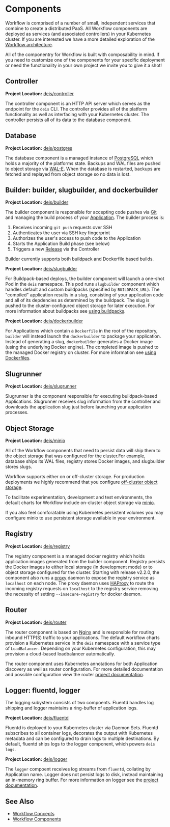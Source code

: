 # Components

Workflow is comprised of a number of small, independent services that combine
to create a distributed PaaS. All Workflow components are deployed as services
(and associated controllers) in your Kubernetes cluster. If you are interested
we have a more detailed exploration of the [Workflow
architecture][architecture].

All of the componentry for Workflow is built with composability in mind. If you
need to customize one of the components for your specific deployment or need
the functionality in your own project we invite you to give it a shot!

## Controller

**Project Location:** [deis/controller](https://github.com/deis/controller)

The controller component is an HTTP API server which serves as the endpoint for
the `deis` CLI. The controller provides all of the platform functionality as
well as interfacing with your Kubernetes cluster. The controller persists all
of its data to the database component.

## Database

**Project Location:** [deis/postgres](https://github.com/deis/postgres)

The database component is a managed instance of [PostgreSQL][] which holds a
majority of the platforms state. Backups and WAL files are pushed to object
storage via [WAL-E][]. When the database is restarted, backups are fetched and
replayed from object storage so no data is lost.

## Builder: builder, slugbuilder, and dockerbuilder

**Project Location:** [deis/builder](https://github.com/deis/builder)


The builder component is responsible for accepting code pushes via [Git][] and
managing the build process of your [Application][]. The builder process is:

1. Receives incoming `git push` requests over SSH
2. Authenticates the user via SSH key fingerprint
3. Authorizes the user's access to push code to the Application
4. Starts the Application Build phase (see below)
5. Triggers a new [Release][] via the Controller

Builder currently supports both buildpack and Dockerfile based builds.

**Project Location:** [deis/slugbuilder](https://github.com/deis/slugbuilder)

For Buildpack-based deploys, the builder component will launch a one-shot Pod
in the `deis` namespace. This pod runs `slugbuilder` component which handles
default and custom buildpacks (specified by `BUILDPACK_URL`). The "compiled"
application results in a slug, consisting of your application code and all of
its depdencies as determined by the buildpack. The slug is pushed to the
cluster-configured object storage for later execution. For more information
about buildpacks see [using buildpacks][using-buildpacks].

**Project Location:** [deis/dockerbuilder](https://github.com/deis/dockerbuilder)

For Applications which contain a `Dockerfile` in the root of the repository,
`builder` will instead launch the `dockerbuilder` to package your application.
Instead of generating a slug, `dockerbuilder` generates a Docker image (using
the underlying Docker engine). The completed image is pushed to the managed
Docker registry on cluster. For more information see [using Dockerfiles][using-dockerfiles].

## Slugrunner

**Project Location:** [deis/slugrunner](https://github.com/deis/slugrunner)

Slugrunner is the component responsible for executing buildpack-based
Applications. Slugrunner receives slug information from the controller and
downloads the application slug just before launching your application
processes.

## Object Storage

**Project Location:** [deis/minio](https://github.com/deis/minio)

All of the Workflow components that need to persist data will ship them to the
object storage that was configured for the cluster.For example, database ships
its WAL files, registry stores Docker images, and slugbuilder stores slugs.

Workflow supports either on or off-cluster storage. For production deployments
we highly recommend that you configure [off-cluster object storage][configure-objectstorage].

To facilitate experimentation, development and test environments, the default charts for
Workflow include on-cluster object storage via [minio](https://github.com/minio/minio).

If you also feel comforatable using Kubernetes persistent volumes you may
configure minio to use persistent storage available in your environment.

## Registry

**Project Location:** [deis/registry](https://github.com/deis/registry)

The registry component is a managed docker registry which holds application
images generated from the builder component. Registry persists the Docker
images to either local storage (in development mode) or to object storage
configured for the cluster. Starting with release v2.2.0, the component also runs a
[proxy](https://github.com/kubernetes/kubernetes/tree/master/cluster/addons/registry/images)
daemon to expose the registry service as `localhost` on each node. The proxy daemon uses
[HAProxy](http://www.haproxy.org/) to route the incoming registry requests on `localhost` to the
registry service removing the necessity of setting `--insecure-registry` for docker daemon.

## Router

**Project Location:** [deis/router](https://github.com/deis/router)

The router component is based on [Nginx][] and is responsible for routing
inbound HTTP(S) traffic to your applications. The default workflow charts
provision a Kubernetes service in the `deis` namespace with a service type of
`LoadBalancer`. Depending on your Kubernetes configuration, this may provision
a cloud-based loadbalancer automatically.

The router component uses Kubernetes annotations for both Application discovery
as well as router configuration. For more detailed documentation and possible
configuration view the router [project documentation][router-documentation].

## Logger: fluentd, logger

The logging subystem consists of two compoents. Fluentd handles log shipping
and logger maintains a ring-buffer of application logs.


**Project Location:** [deis/fluentd](https://github.com/deis/fluentd)

Fluentd is deployed to your Kubernetes cluster via Daemon Sets. Fluentd
subscribes to all container logs, decorates the output with Kubernetes metadata
and can be configured to drain logs to multiple destinations. By default,
fluentd ships logs to the logger component, which powers `deis logs`.

**Project Location:** [deis/logger](https://github.com/deis/logger)

The `logger` compoent receives log streams from `fluentd`, collating by
Application name. Logger does not persist logs to disk, instead maintaining an
in-memory ring buffer. For more information on logger see the [project
documentation][logger-documentation].

## See Also

* [Workflow Concepts][concepts]
* [Workflow Components][components]

[Application]: ../reference-guide/terms.md#application
[Config]: ../reference-guide/terms.md#config
[Git]: http://git-scm.com/
[Nginx]: http://nginx.org/
[PostgreSQL]: http://www.postgresql.org/
[WAL-E]: https://github.com/wal-e/wal-e
[architecture]: architecture.md
[components]: components.md
[concepts]: concepts.md
[configure-objectstorage]: ../installing-workflow/configuring-object-storage.md
[logger-documentation]: https://github.com/deis/logger
[release]: ../reference-guide/terms.md#release
[router-documentation]: https://github.com/deis/router
[router]: #router
[using-buildpacks]: ../applications/using-buildpacks.md
[using-dockerfiles]: ../applications/using-dockerfiles.md
